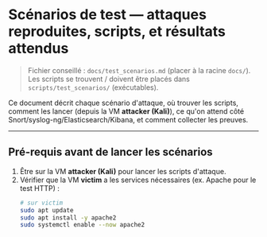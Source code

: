 # Scénarios de test — attaques reproduites, scripts, et résultats attendus

> Fichier conseillé : `docs/test_scenarios.md` (placer à la racine `docs/`).  
> Les scripts se trouvent / doivent être placés dans `scripts/test_scenarios/` (exécutables).

Ce document décrit chaque scénario d'attaque, où trouver les scripts, comment les lancer (depuis la VM **attacker (Kali)**), ce qu'on attend côté Snort/syslog-ng/Elasticsearch/Kibana, et comment collecter les preuves.

---

## Pré-requis avant de lancer les scénarios

1. Être sur la VM **attacker (Kali)** pour lancer les scripts d'attaque.  
2. Vérifier que la VM **victim** a les services nécessaires (ex. Apache pour le test HTTP) :
   ```bash
   # sur victim
   sudo apt update
   sudo apt install -y apache2
   sudo systemctl enable --now apache2
